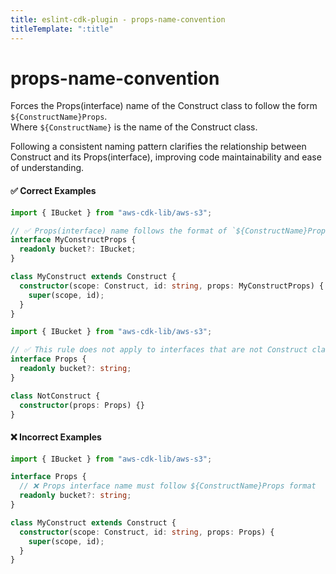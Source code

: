 ```yaml
---
title: eslint-cdk-plugin - props-name-convention
titleTemplate: ":title"
---
```


# props-name-convention

Forces the Props(interface) name of the Construct class to follow the form `${ConstructName}Props`.  
Where `${ConstructName}` is the name of the Construct class.

Following a consistent naming pattern clarifies the relationship between Construct and its Props(interface), improving code maintainability and ease of understanding.

#### ✅ Correct Examples

```ts
import { IBucket } from "aws-cdk-lib/aws-s3";

// ✅ Props(interface) name follows the format of `${ConstructName}Props`
interface MyConstructProps {
  readonly bucket?: IBucket;
}

class MyConstruct extends Construct {
  constructor(scope: Construct, id: string, props: MyConstructProps) {
    super(scope, id);
  }
}
```

```ts
import { IBucket } from "aws-cdk-lib/aws-s3";

// ✅ This rule does not apply to interfaces that are not Construct classes
interface Props {
  readonly bucket?: string;
}

class NotConstruct {
  constructor(props: Props) {}
}
```

#### ❌ Incorrect Examples

```ts
import { IBucket } from "aws-cdk-lib/aws-s3";

interface Props {
  // ❌ Props interface name must follow ${ConstructName}Props format
  readonly bucket?: string;
}

class MyConstruct extends Construct {
  constructor(scope: Construct, id: string, props: Props) {
    super(scope, id);
  }
}
```
